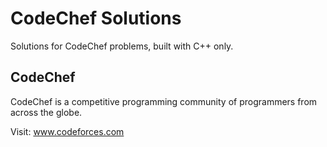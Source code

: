 # CodeChef Solutions
Solutions for CodeChef problems, built with C++ only.

## CodeChef
CodeChef is a competitive programming community of programmers from across the globe.

Visit: www.codeforces.com
